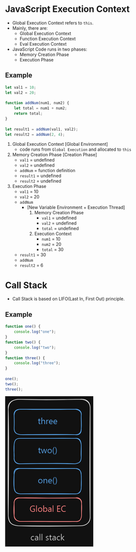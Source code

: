 # JavaScript Execution Context

-   Global Execution Context refers to `this`.
-   Mainly, there are:
    -   Global Execution Context
    -   Function Execution Context
    -   Eval Execution Context
-   JavaScript Code runs in two phases:
    -   Memory Creation Phase
    -   Execution Phase

## Example

```js
let val1 = 10;
let val2 = 20;

function addNum(num1, num2) {
    let total = num1 + num2;
    return total;
}

let result1 = addNum(val1, val2);
let result2 = addNum(2, 4);
```

1. Global Execution Context [Global Environment]
    - code runs from `Global Execution` and allocated to `this`
2. Memory Creation Phase [Creation Phase]
    - `val1` = undefined
    - `val2` = undefined
    - `addNum` = function definition
    - `result1` = undefined
    - `result2` = undefined
3. Execution Phase
    - `val1` = 10
    - `val2` = 20
    - `addNum`
        - [New Variable Environment + Execution Thread]
            1. Memory Creation Phase
                - `val1` = undefined
                - `val2` = undefined
                - `total` = undefined
            2. Execution Context
                - `num1` = 10
                - `num2` = 20
                - `total` = 30
    - `result1` = 30
    - `addNum`
    - `result2` = 6

# Call Stack

-   Call Stack is based on LIFO(Last In, First Out) principle.

## Example

```js
function one() {
    console.log("one");
}
function two() {
    console.log("two");
}
function three() {
    console.log("three");
}

one();
two();
three();
```

![](./call-stack.png)
